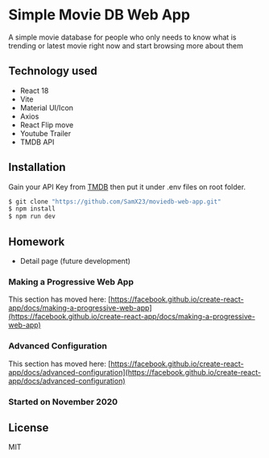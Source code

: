 # Simple Movie DB Web App

A simple movie database for people who only needs to know what is trending or latest movie right now and start browsing more about them

## Technology used

- React 18
- Vite
- Material UI/Icon
- Axios
- React Flip move
- Youtube Trailer
- TMDB API

## Installation

Gain your API Key from [TMDB](https://www.themoviedb.org/) then put it under .env files on root folder.

```sh
$ git clone "https://github.com/SamX23/moviedb-web-app.git"
$ npm install
$ npm run dev
```

## Homework
- Detail page (future development)

### Making a Progressive Web App

This section has moved here: [https://facebook.github.io/create-react-app/docs/making-a-progressive-web-app](https://facebook.github.io/create-react-app/docs/making-a-progressive-web-app)

### Advanced Configuration

This section has moved here: [https://facebook.github.io/create-react-app/docs/advanced-configuration](https://facebook.github.io/create-react-app/docs/advanced-configuration)

### Started on November 2020

## License

MIT
